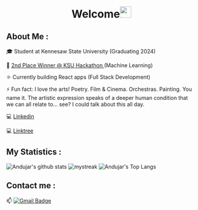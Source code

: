 <h1 align="center">Welcome<img src="https://github.com/souvikguria98/souvikguria98/blob/master/Hi.gif" width="30"> </h1>

## About Me :
🎓 Student at Kennesaw State University (Graduating 2024)

🥈 <a href=https://badgr.com/public/assertions/mvmhy3T9SiWpn-9pTrpqSg> 2nd Place Winner @ KSU Hackathon </a> (Machine Learning)

⚛️ Currently building React apps (Full Stack Development)

⚡ Fun fact: I love the arts! Poetry. Film & Cinema. Orchestras. Painting. You name it. The artistic expression speaks of a deeper human condition that we can all relate to... see? I could talk about this all day.

💻 <a href="https://www.linkedin.com/in/abrutus">Linkedin</a>

💻 <a href="https://linktr.ee/abrutus">Linktree</a>

## My Statistics :
![Andujar's github stats](https://github-readme-stats.vercel.app/api?username=Brutusa&count_private=true&show_icons=true&theme=tokyonight)
<img src="https://github-readme-streak-stats.herokuapp.com/?user=Brutusa&theme=tokyonight" alt="mystreak"/>
![Andujar's Top Langs](https://github-readme-stats.vercel.app/api/top-langs/?username=Brutusa&count_private=true&theme=tokyonight&layout=compact)

## Contact me : 
📫 [![Gmail Badge](https://img.shields.io/badge/-andujar.brutus@gmail.com-blue?style=flat-roundedrectangle&logo=Gmail&logoColor=white&link=mailto:andujar.brutus@gmail.com)](andujar.brutus@gmail.com)
